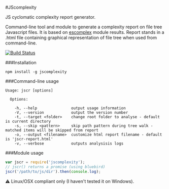 #JScomplexity

JS cyclomatic complexity report generator.

Command-line tool and module to generate a complexity report on file tree Javascript files. It is based on [escomplex](https://github.com/philbooth/escomplex/) module results. Report stands in a .html file containing graphical representation of file tree when used from command-line.

[![Build Status](https://travis-ci.org/slyg/jscomplexity.png?branch=master)](https://travis-ci.org/slyg/jscomplexity)

###Installation 

`npm install -g jscomplexity`


###Command-line usage

```
Usage: jscr [options]

  Options:

    -h, --help               output usage information
    -V, --version            output the version number
    -t, --target <folder>    change root folder to analyse - default is current directory
    -s, --skip <pattern>     skip path pattern during tree walk - matched items will be skipped from report
    -o, --output <filename>  customize html report filename - default is 'jscr-report.html'
    -v, --verbose            outputs analysisis logs
```


###Module usage

```javascript
var jscr = require('jscomplexity');
// jscr() returns a promise (using bluebird)
jscr('/path/to/js/dir').then(console.log);
```

:warning: Linux/OSX compliant only (I haven't tested it on Windows).
